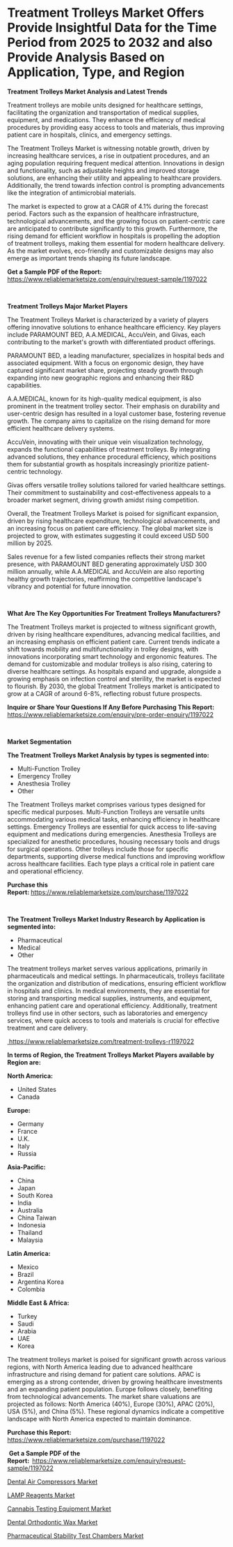 <p><h1>Treatment Trolleys Market Offers Provide Insightful Data for the Time Period from 2025 to 2032 and also Provide Analysis Based on Application, Type, and Region</h1></p><p><strong>Treatment Trolleys Market Analysis and Latest Trends</strong></p>
<p><p>Treatment trolleys are mobile units designed for healthcare settings, facilitating the organization and transportation of medical supplies, equipment, and medications. They enhance the efficiency of medical procedures by providing easy access to tools and materials, thus improving patient care in hospitals, clinics, and emergency settings.</p><p>The Treatment Trolleys Market is witnessing notable growth, driven by increasing healthcare services, a rise in outpatient procedures, and an aging population requiring frequent medical attention. Innovations in design and functionality, such as adjustable heights and improved storage solutions, are enhancing their utility and appealing to healthcare providers. Additionally, the trend towards infection control is prompting advancements like the integration of antimicrobial materials.</p><p>The market is expected to grow at a CAGR of 4.1% during the forecast period. Factors such as the expansion of healthcare infrastructure, technological advancements, and the growing focus on patient-centric care are anticipated to contribute significantly to this growth. Furthermore, the rising demand for efficient workflow in hospitals is propelling the adoption of treatment trolleys, making them essential for modern healthcare delivery. As the market evolves, eco-friendly and customizable designs may also emerge as important trends shaping its future landscape.</p></p>
<p><strong>Get a Sample PDF of the Report:&nbsp;</strong> <a href="https://www.reliablemarketsize.com/enquiry/request-sample/1197022?utm_campaign=2113&utm_medium=2&utm_source=Github&utm_content=ia&utm_term=03032025&utm_id=treatment-trolleys">https://www.reliablemarketsize.com/enquiry/request-sample/1197022</a></p>
<p>&nbsp;</p>
<p><strong>Treatment Trolleys Major Market Players</strong></p>
<p><p>The Treatment Trolleys Market is characterized by a variety of players offering innovative solutions to enhance healthcare efficiency. Key players include PARAMOUNT BED, A.A.MEDICAL, AccuVein, and Givas, each contributing to the market's growth with differentiated product offerings.</p><p>PARAMOUNT BED, a leading manufacturer, specializes in hospital beds and associated equipment. With a focus on ergonomic design, they have captured significant market share, projecting steady growth through expanding into new geographic regions and enhancing their R&D capabilities.</p><p>A.A.MEDICAL, known for its high-quality medical equipment, is also prominent in the treatment trolley sector. Their emphasis on durability and user-centric design has resulted in a loyal customer base, fostering revenue growth. The company aims to capitalize on the rising demand for more efficient healthcare delivery systems.</p><p>AccuVein, innovating with their unique vein visualization technology, expands the functional capabilities of treatment trolleys. By integrating advanced solutions, they enhance procedural efficiency, which positions them for substantial growth as hospitals increasingly prioritize patient-centric technology.</p><p>Givas offers versatile trolley solutions tailored for varied healthcare settings. Their commitment to sustainability and cost-effectiveness appeals to a broader market segment, driving growth amidst rising competition.</p><p>Overall, the Treatment Trolleys Market is poised for significant expansion, driven by rising healthcare expenditure, technological advancements, and an increasing focus on patient care efficiency. The global market size is projected to grow, with estimates suggesting it could exceed USD 500 million by 2025.</p><p>Sales revenue for a few listed companies reflects their strong market presence, with PARAMOUNT BED generating approximately USD 300 million annually, while A.A.MEDICAL and AccuVein are also reporting healthy growth trajectories, reaffirming the competitive landscape's vibrancy and potential for future innovation.</p></p>
<p>&nbsp;</p>
<p><strong>What Are The Key Opportunities For Treatment Trolleys Manufacturers?</strong></p>
<p><p>The Treatment Trolleys market is projected to witness significant growth, driven by rising healthcare expenditures, advancing medical facilities, and an increasing emphasis on efficient patient care. Current trends indicate a shift towards mobility and multifunctionality in trolley designs, with innovations incorporating smart technology and ergonomic features. The demand for customizable and modular trolleys is also rising, catering to diverse healthcare settings. As hospitals expand and upgrade, alongside a growing emphasis on infection control and sterility, the market is expected to flourish. By 2030, the global Treatment Trolleys market is anticipated to grow at a CAGR of around 6-8%, reflecting robust future prospects.</p></p>
<p><strong>Inquire or Share Your Questions If Any Before Purchasing This Report:</strong> <a href="https://www.reliablemarketsize.com/enquiry/pre-order-enquiry/1197022?utm_campaign=2113&utm_medium=2&utm_source=Github&utm_content=ia&utm_term=03032025&utm_id=treatment-trolleys">https://www.reliablemarketsize.com/enquiry/pre-order-enquiry/1197022</a></p>
<p>&nbsp;</p>
<p><strong>Market Segmentation</strong></p>
<p><strong>The Treatment Trolleys Market Analysis by types is segmented into:</strong></p>
<p><ul><li>Multi-Function Trolley</li><li>Emergency Trolley</li><li>Anesthesia Trolley</li><li>Other</li></ul></p>
<p><p>The Treatment Trolleys market comprises various types designed for specific medical purposes. Multi-Function Trolleys are versatile units accommodating various medical tasks, enhancing efficiency in healthcare settings. Emergency Trolleys are essential for quick access to life-saving equipment and medications during emergencies. Anesthesia Trolleys are specialized for anesthetic procedures, housing necessary tools and drugs for surgical operations. Other trolleys include those for specific departments, supporting diverse medical functions and improving workflow across healthcare facilities. Each type plays a critical role in patient care and operational efficiency.</p></p>
<p><strong>Purchase this Report:&nbsp;</strong><a href="https://www.reliablemarketsize.com/purchase/1197022?utm_campaign=2113&utm_medium=2&utm_source=Github&utm_content=ia&utm_term=03032025&utm_id=treatment-trolleys">https://www.reliablemarketsize.com/purchase/1197022</a></p>
<p>&nbsp;</p>
<p><strong>The Treatment Trolleys Market Industry Research by Application is segmented into:</strong></p>
<p><ul><li>Pharmaceutical</li><li>Medical</li><li>Other</li></ul></p>
<p><p>The treatment trolleys market serves various applications, primarily in pharmaceuticals and medical settings. In pharmaceuticals, trolleys facilitate the organization and distribution of medications, ensuring efficient workflow in hospitals and clinics. In medical environments, they are essential for storing and transporting medical supplies, instruments, and equipment, enhancing patient care and operational efficiency. Additionally, treatment trolleys find use in other sectors, such as laboratories and emergency services, where quick access to tools and materials is crucial for effective treatment and care delivery.</p></p>
<p><a href="https://www.reliablemarketsize.com/treatment-trolleys-r1197022?utm_campaign=2113&utm_medium=2&utm_source=Github&utm_content=ia&utm_term=03032025&utm_id=treatment-trolleys">&nbsp;https://www.reliablemarketsize.com/treatment-trolleys-r1197022</a></p>
<p><strong>In terms of Region, the Treatment Trolleys Market Players available by Region are:</strong></p>
<p>
    <p> <strong> North America: </strong>
        <ul>
            <li>United States</li>
            <li>Canada</li>
        </ul>
        </p> 
    <p> <strong> Europe: </strong>
        <ul>
            <li>Germany</li>
            <li>France</li>
            <li>U.K.</li>
            <li>Italy</li>
            <li>Russia</li>
        </ul>
        </p> 
    <p> <strong> Asia-Pacific: </strong>
        <ul>
            <li>China</li>
            <li>Japan</li>
            <li>South Korea</li>
            <li>India</li>
            <li>Australia</li>
            <li>China Taiwan</li>
            <li>Indonesia</li>
            <li>Thailand</li>
            <li>Malaysia</li>
        </ul>
        </p> 
    <p> <strong> Latin America: </strong>
        <ul>
            <li>Mexico</li>
            <li>Brazil</li>
            <li>Argentina Korea</li>
            <li>Colombia</li>
        </ul>
        </p> 
    <p> <strong> Middle East & Africa: </strong>
        <ul>
            <li>Turkey</li>
            <li>Saudi</li>
            <li>Arabia</li>
            <li>UAE</li>
            <li>Korea</li>
        </ul>
    </p>
    </p>
<p><p>The treatment trolleys market is poised for significant growth across various regions, with North America leading due to advanced healthcare infrastructure and rising demand for patient care solutions. APAC is emerging as a strong contender, driven by growing healthcare investments and an expanding patient population. Europe follows closely, benefiting from technological advancements. The market share valuations are projected as follows: North America (40%), Europe (30%), APAC (20%), USA (5%), and China (5%). These regional dynamics indicate a competitive landscape with North America expected to maintain dominance.</p></p>
<p><strong>Purchase this Report: </strong><a href="https://www.reliablemarketsize.com/purchase/1197022?utm_campaign=2113&utm_medium=2&utm_source=Github&utm_content=ia&utm_term=03032025&utm_id=treatment-trolleys">https://www.reliablemarketsize.com/purchase/1197022</a></p>
<p>&nbsp;<strong>Get a Sample PDF of the Report:&nbsp;&nbsp;</strong><a href="https://www.reliablemarketsize.com/enquiry/request-sample/1197022?utm_campaign=2113&utm_medium=2&utm_source=Github&utm_content=ia&utm_term=03032025&utm_id=treatment-trolleys">https://www.reliablemarketsize.com/enquiry/request-sample/1197022</a></p>
<p><strong></strong></p>
<p><p><a href="https://github.com/nkomdaumis16/Market-Research-Report-List-1/blob/main/dental-air-compressors-market.md?utm_campaign=2113&utm_medium=2&utm_source=Github&utm_content=ia&utm_term=03032025&utm_id=treatment-trolleys">Dental Air Compressors Market</a></p><p><a href="https://github.com/ceneabiruk11/Market-Research-Report-List-1/blob/main/lamp-reagents-market.md?utm_campaign=2113&utm_medium=2&utm_source=Github&utm_content=ia&utm_term=03032025&utm_id=treatment-trolleys">LAMP Reagents Market</a></p><p><a href="https://github.com/amramcocosxa/Market-Research-Report-List-1/blob/main/cannabis-testing-equipment-market.md?utm_campaign=2113&utm_medium=2&utm_source=Github&utm_content=ia&utm_term=03032025&utm_id=treatment-trolleys">Cannabis Testing Equipment Market</a></p><p><a href="https://github.com/ioniafidian4/Market-Research-Report-List-1/blob/main/dental-orthodontic-wax-market.md?utm_campaign=2113&utm_medium=2&utm_source=Github&utm_content=ia&utm_term=03032025&utm_id=treatment-trolleys">Dental Orthodontic Wax Market</a></p><p><a href="https://github.com/lekeydoing3k/Market-Research-Report-List-1/blob/main/pharmaceutical-stability-test-chambers-market.md?utm_campaign=2113&utm_medium=2&utm_source=Github&utm_content=ia&utm_term=03032025&utm_id=treatment-trolleys">Pharmaceutical Stability Test Chambers Market</a></p></p>